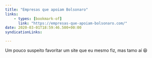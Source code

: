 ```yaml
---
title: "Empresas que apoiam Bolsonaro"
links:
    - types: [bookmark-of]
      link: "https://empresas-que-apoiam-bolsonaro.com/"
date: 2020-03-01T18:59:46.500+00:00
syndicationLinks:

---
```


Um pouco suspeito favoritar um site que eu mesmo fiz, mas tamo aí 😆
